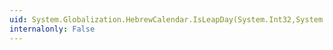 ```yaml
---
uid: System.Globalization.HebrewCalendar.IsLeapDay(System.Int32,System.Int32,System.Int32,System.Int32)
internalonly: False
---
```

